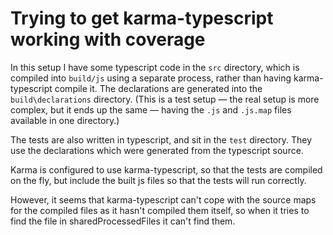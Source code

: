Trying to get karma-typescript working with coverage
====================================================

In this setup I have some typescript code in the `src` directory,
which is compiled into `build/js` using a separate process, rather
than having karma-typescript compile it. The declarations are
generated into the `build\declarations` directory. (This is a test 
setup — the real setup is more complex, but it ends up the same —
having the `.js` and `.js.map` files available in one directory.)

The tests are also written in typescript, and sit in the `test`
directory. They use the declarations which were generated from the
typescript source.

Karma is configured to use karma-typescript, so that the tests
are compiled on the fly, but include the built js files so that
the tests will run correctly.

However, it seems that karma-typescript can't cope with the
source maps for the compiled files as it hasn't compiled them
itself, so when it tries to find the file in sharedProcessedFiles
it can't find them.